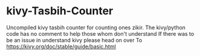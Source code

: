 # kivy-Tasbih-Counter
Uncompiled kivy tasbih counter for counting ones zikir.
The kivy/python code has no comment to help those whom don't understand 
If there was to be an issue in understand kivy please head on over 
To 
https://kivy.org/doc/stable/guide/basic.html
